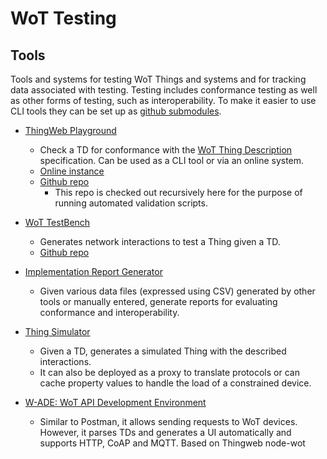 # WoT Testing

## Tools

Tools and systems for testing WoT Things and systems and for 
tracking data associated with testing.
Testing includes conformance testing as well as other forms
of testing, such as interoperability.
To make it easier to use CLI tools they can be set up as [github submodules](https://github.blog/2016-02-01-working-with-submodules/).

* [ThingWeb Playground](playground/README.md)
  * Check a TD for conformance with the 
     [WoT Thing Description](https://www.w3.org/TR/wot-thing-description/) specification.
     Can be used as a CLI tool or via an online system.
  * [Online instance](http://plugfest.thingweb.io/playground/)
  * [Github repo](https://github.com/thingweb/thingweb-playground)
    * This repo is checked out recursively here for the purpose of running automated validation scripts.
* [WoT TestBench](testbench/README.md)
  * Generates network interactions to test a Thing given a TD.
  * [Github repo](https://github.com/tum-esi/testbench)
* [Implementation Report Generator](implreportgen/README.md)
  * Given various data files (expressed using CSV) generated by other 
     tools or manually entered, generate reports for evaluating conformance
     and interoperability.
* [Thing Simulator](https://github.com/tum-esi/shadow-thing)
  * Given a TD, generates a simulated Thing with the described interactions.
  * It can also be deployed as a proxy to translate protocols or can cache property values to handle the load of a constrained device.

* [W-ADE: WoT API Development Environment](https://github.com/tum-esi/wade)
  * Similar to Postman, it allows sending requests to WoT devices. However, it parses TDs and generates a UI automatically and supports HTTP, CoAP and MQTT. Based on Thingweb node-wot
